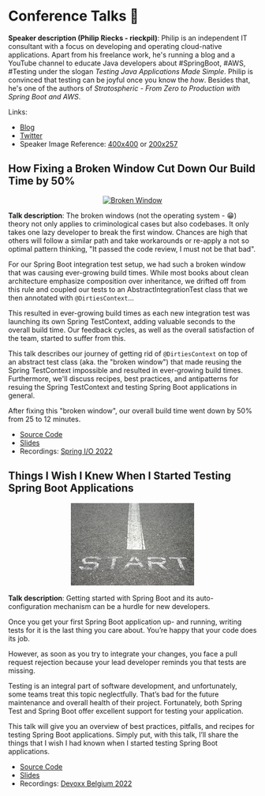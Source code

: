 # Conference Talks 🎤

**Speaker description (Philip Riecks - rieckpil)**: Philip is an independent IT consultant with a focus on developing and operating cloud-native applications. Apart from his freelance work, he's running a blog and a YouTube channel to educate Java developers about #SpringBoot, #AWS, #Testing under the slogan _Testing Java Applications Made Simple_. Philip is convinced that testing can be joyful once you know the _how_. Besides that, he's one of the authors of _Stratospheric - From Zero to Production with Spring Boot and AWS_.

Links:
- [Blog](https://rieckpil.de)
- [Twitter](https://twitter.com/rieckpil)
- Speaker Image Reference: [400x400](/resources/rieckpil-400x400.jpg) or [200x257](/resources/rieckpil-200x257.jpg)

## How Fixing a Broken Window Cut Down Our Build Time by 50%

<p align="center">
  <a href="https://rieckpil.de">
    <img src="/resources/broken-window.png" alt="Broken Window"/>
  </a>
</p>

**Talk description**: The broken windows (not the operating system - 😁) theory not only applies to criminological cases but also codebases. It only takes one lazy developer to break the first window. Chances are high that others will follow a similar path and take workarounds or re-apply a not so optimal pattern thinking, "It passed the code review, I must not be that bad".

For our Spring Boot integration test setup, we had such a broken window that was causing ever-growing build times. While most books about clean architecture emphasize composition over inheritance, we drifted off from this rule and coupled our tests to an AbstractIntegrationTest class that we then annotated with `@DirtiesContext`...

This resulted in ever-growing build times as each new integration test was launching its own Spring TestContext, adding valuable seconds to the overall build time. Our feedback cycles, as well as the overall satisfaction of the team, started to suffer from this.

This talk describes our journey of getting rid of `@DirtiesContext` on top of an abstract test class (aka. the "broken window") that made reusing the Spring TestContext impossible and resulted in ever-growing build times. Furthermore, we'll discuss recipes, best practices, and antipatterns for resuing the Spring TestContext and testing Spring Boot applications in general.

After fixing this "broken window", our overall build time went down by 50% from 25 to 12 minutes.

- [Source Code](/fixing-a-broken-window/)
- [Slides](https://speakerdeck.com/rieckpil/how-fixing-a-broken-window-cut-down-our-build-time-by-50-percent)
- Recordings: [Spring I/O 2022](https://www.youtube.com/watch?v=c-GV2PxymoY)

## Things I Wish I Knew When I Started Testing Spring Boot Applications

<p align="center">
  <a href="https://rieckpil.de">
    <img src="/resources/getting-started.jpg" alt="Getting Started"/>
  </a>
</p>

**Talk description**: Getting started with Spring Boot and its auto-configuration mechanism can be a hurdle for new developers.

Once you get your first Spring Boot application up- and running, writing tests for it is the last thing you care about. You’re happy that your code does its job.

However, as soon as you try to integrate your changes, you face a pull request rejection because your lead developer reminds you that tests are missing.

Testing is an integral part of software development, and unfortunately, some teams treat this topic neglectfully. That’s bad for the future maintenance and overall health of their project. Fortunately, both Spring Test and Spring Boot offer excellent support for testing your application.

This talk will give you an overview of best practices, pitfalls, and recipes for testing Spring Boot applications. Simply put, with this talk, I’ll share the things that I wish I had known when I started testing Spring Boot applications.


- [Source Code](/things-i-wish-i-knew-spring-boot-testing/)
- [Slides](https://speakerdeck.com/rieckpil/things-i-wish-i-knew-when-i-started-testing-spring-boot-applications)
- Recordings: [Devoxx Belgium 2022](https://www.youtube.com/watch?v=5Td7vAS9qJI)